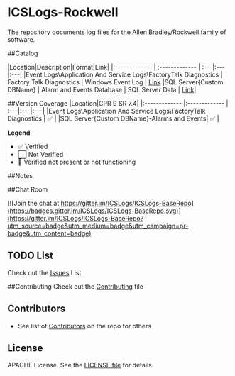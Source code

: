 # ICSLogs-Rockwell
The repository documents log files for the Allen Bradley/Rockwell family of software.  

##Catalog

|Location|Description|Format|Link|
|:------------- | :------------- | :---|:---|:---|
|Event Logs\Application And Service Logs\FactoryTalk Diagnostics | Factory Talk Diagnostics | Windows Event Log | [Link](\EVT-FactoryTalkDiagnostics)
|SQL Server\{Custom DBName} | Alarm and Events Database | SQL Server Data  | [Link](\SQL-AlmEvents)|


##Version Coverage
|Location|CPR 9 SR 7.4|
|:------------- |:------------- | :---|:---|:---|
|Event Logs\Application And Service Logs\FactoryTalk Diagnostics | :white_check_mark: |
|SQL Server\{Custom DBName}-Alarms and Events| :white_check_mark: |


**Legend**
* :white_check_mark: Verified
* :white_large_square: Not Verified
* :red_circle: Verified not present or not functioning

##Notes

##Chat Room

[![Join the chat at https://gitter.im/ICSLogs/ICSLogs-BaseRepo](https://badges.gitter.im/ICSLogs/ICSLogs-BaseRepo.svg)](https://gitter.im/ICSLogs/ICSLogs-BaseRepo?utm_source=badge&utm_medium=badge&utm_campaign=pr-badge&utm_content=badge)

## TODO List
Check out the [Issues](/../../issues) List

##Contributing
Check out the [Contributing](/CONTRIBUTING.MD) file

## Contributors
* See list of [Contributors](/../../graphs/contributors) on the repo for others

## License
APACHE License. See the [LICENSE file](/LICENSE) for details.







